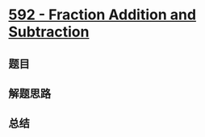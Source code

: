# [592 - Fraction Addition and Subtraction](https://leetcode.com/problems/fraction-addition-and-subtraction/)

## 题目


## 解题思路


## 总结



